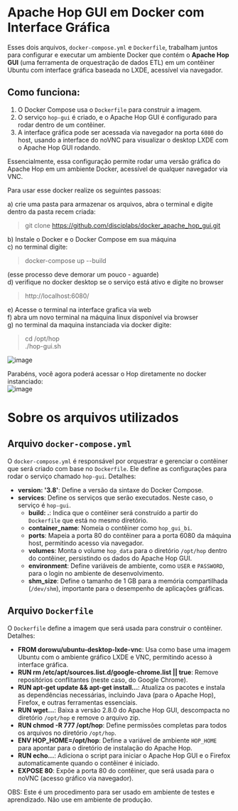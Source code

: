 # Apache Hop GUI em Docker com Interface Gráfica

Esses dois arquivos, `docker-compose.yml` e `Dockerfile`, trabalham juntos para configurar e executar um ambiente Docker que contém o **Apache Hop GUI** (uma ferramenta de orquestração de dados ETL) em um contêiner Ubuntu com interface gráfica baseada no LXDE, acessível via navegador.



## Como funciona:

1. O Docker Compose usa o `Dockerfile` para construir a imagem.
2. O serviço `hop-gui` é criado, e o Apache Hop GUI é configurado para rodar dentro de um contêiner.
3. A interface gráfica pode ser acessada via navegador na porta `6080` do host, usando a interface do noVNC para visualizar o desktop LXDE com o Apache Hop GUI rodando.

Essencialmente, essa configuração permite rodar uma versão gráfica do Apache Hop em um ambiente Docker, acessível de qualquer navegador via VNC.

Para usar esse docker realize os seguintes passoas:<br>

a) crie uma pasta para armazenar os arquivos, abra o terminal e digite dentro da pasta recem criada: <br>

>  git clone https://github.com/disciplabs/docker_apache_hop_gui.git <br>

b) Instale o Docker e o Docker Compose em sua máquina <br>
c) no terminal digite:<br>

> docker-compose up --build<br>

(esse processo deve demorar um pouco - aguarde)<br>
d) verifique no docker desktop se o serviço está ativo e digite no browser<br>

> http://localhost:6080/<br>

e) Acesse o terminal na interface grafica via web<br>
f) abra um novo terminal na máquina linux disponível via browser<br>
g)  no terminal da maquina instanciada via docker digite:<br>

> cd /opt/hop<br>
> ./hop-gui.sh<br>

![image](https://github.com/user-attachments/assets/fc237f88-8c9a-4358-a401-8104d98b5ba5)<br>

Parabéns, você agora poderá acessar o Hop diretamente no docker instanciado: <br>
![image](https://github.com/user-attachments/assets/929e52d9-b905-44dc-ba63-a5525bbe57c2)

# Sobre os arquivos utilizados

## Arquivo `docker-compose.yml`

O `docker-compose.yml` é responsável por orquestrar e gerenciar o contêiner que será criado com base no `Dockerfile`. Ele define as configurações para rodar o serviço chamado `hop-gui`. Detalhes:

- **version: '3.8'**: Define a versão da sintaxe do Docker Compose.
- **services**: Define os serviços que serão executados. Neste caso, o serviço é `hop-gui`.
  - **build: .**: Indica que o contêiner será construído a partir do `Dockerfile` que está no mesmo diretório.
  - **container_name**: Nomeia o contêiner como `hop_gui_bi`.
  - **ports**: Mapeia a porta 80 do contêiner para a porta 6080 da máquina host, permitindo acesso via navegador.
  - **volumes**: Monta o volume `hop_data` para o diretório `/opt/hop` dentro do contêiner, persistindo os dados do Apache Hop GUI.
  - **environment**: Define variáveis de ambiente, como `USER` e `PASSWORD`, para o login no ambiente de desenvolvimento.
  - **shm_size**: Define o tamanho de 1 GB para a memória compartilhada (`/dev/shm`), importante para o desempenho de aplicações gráficas.

## Arquivo `Dockerfile`

O `Dockerfile` define a imagem que será usada para construir o contêiner. Detalhes:

- **FROM dorowu/ubuntu-desktop-lxde-vnc**: Usa como base uma imagem Ubuntu com o ambiente gráfico LXDE e VNC, permitindo acesso à interface gráfica.
- **RUN rm /etc/apt/sources.list.d/google-chrome.list || true**: Remove repositórios conflitantes (neste caso, do Google Chrome).
- **RUN apt-get update && apt-get install...**: Atualiza os pacotes e instala as dependências necessárias, incluindo Java (para o Apache Hop), Firefox, e outras ferramentas essenciais.
- **RUN wget...**: Baixa a versão 2.8.0 do Apache Hop GUI, descompacta no diretório `/opt/hop` e remove o arquivo zip.
- **RUN chmod -R 777 /opt/hop**: Define permissões completas para todos os arquivos no diretório `/opt/hop`.
- **ENV HOP_HOME=/opt/hop**: Define a variável de ambiente `HOP_HOME` para apontar para o diretório de instalação do Apache Hop.
- **RUN echo...**: Adiciona o script para iniciar o Apache Hop GUI e o Firefox automaticamente quando o contêiner é iniciado.
- **EXPOSE 80**: Expõe a porta 80 do contêiner, que será usada para o noVNC (acesso gráfico via navegador).


OBS: Este é um procedimento para ser usado em ambiente de testes e aprendizado. Não use em ambiente de produção.

